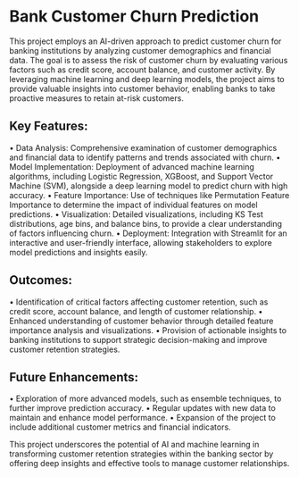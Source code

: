 # Bank Customer Churn Prediction
This project employs an AI-driven approach to predict customer churn for banking institutions by analyzing customer demographics and financial data. The goal is to assess the risk of customer churn by evaluating various factors such as credit score, account balance, and customer activity. By leveraging machine learning and deep learning models, the project aims to provide valuable insights into customer behavior, enabling banks to take proactive measures to retain at-risk customers.

## Key Features:
• Data Analysis: Comprehensive examination of customer demographics and financial data to identify patterns and trends associated with churn.
• Model Implementation: Deployment of advanced machine learning algorithms, including Logistic Regression, XGBoost, and Support Vector Machine (SVM), alongside a deep learning model to predict churn with high accuracy.
• Feature Importance: Use of techniques like Permutation Feature Importance to determine the impact of individual features on model predictions.
• Visualization: Detailed visualizations, including KS Test distributions, age bins, and balance bins, to provide a clear understanding of factors influencing churn.
• Deployment: Integration with Streamlit for an interactive and user-friendly interface, allowing stakeholders to explore model predictions and insights easily.

## Outcomes:
• Identification of critical factors affecting customer retention, such as credit score, account balance, and length of customer relationship.
• Enhanced understanding of customer behavior through detailed feature importance analysis and visualizations.
• Provision of actionable insights to banking institutions to support strategic decision-making and improve customer retention strategies.

## Future Enhancements:
• Exploration of more advanced models, such as ensemble techniques, to further improve prediction accuracy.
• Regular updates with new data to maintain and enhance model performance.
• Expansion of the project to include additional customer metrics and financial indicators.


This project underscores the potential of AI and machine learning in transforming customer retention strategies within the banking sector by offering deep insights and effective tools to manage customer relationships.

